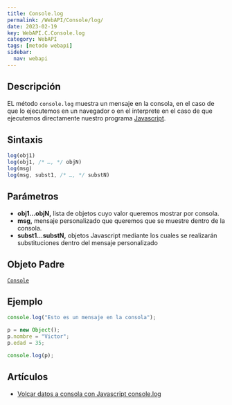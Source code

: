 ```yaml
---
title: Console.log
permalink: /WebAPI/Console/log/
date: 2023-02-19
key: WebAPI.C.Console.log
category: WebAPI
tags: [metodo webapi]
sidebar:
  nav: webapi
---
```


## **Descripción**


EL método `console.log` muestra un mensaje en la consola, en el caso de que lo ejecutemos en un navegador o en el interprete en el caso de que ejecutemos directamente nuestro programa [Javascript](https://www.manuaweb.net/javascript/).


## **Sintaxis**


```javascript
log(obj1)
log(obj1, /* …, */ objN)
log(msg)
log(msg, subst1, /* …, */ substN)
```


## Parámetros

- **obj1…objN,** lista de objetos cuyo valor queremos mostrar por consola.
- **msg,** mensaje personalizado que queremos que se muestre dentro de la consola.
- **subst1…substN,** objetos Javascript mediante los cuales se realizarán substituciones dentro del mensaje personalizado

## **Objeto Padre**


[`Console`](https://www.w3api.com/WebAPI/Console/)


## **Ejemplo**


```javascript
console.log("Esto es un mensaje en la consola");

p = new Object();
p.nombre = "Victor";
p.edad = 35;

console.log(p);
```


## **Artículos**

- [Volcar datos a consola con Javascript console.log](https://lineadecodigo.com/javascript/volcar-datos-a-consola-con-javascript-console-log/)

